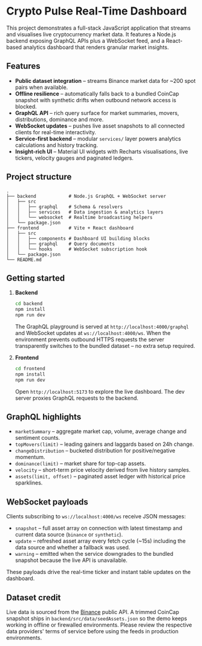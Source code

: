 # Crypto Pulse Real-Time Dashboard

This project demonstrates a full-stack JavaScript application that streams and visualises live cryptocurrency market data. It features a Node.js backend exposing GraphQL APIs plus a WebSocket feed, and a React-based analytics dashboard that renders granular market insights.

## Features

- **Public dataset integration** – streams Binance market data for ~200 spot pairs when available.
- **Offline resilience** – automatically falls back to a bundled CoinCap snapshot with synthetic drifts when outbound network access is blocked.
- **GraphQL API** – rich query surface for market summaries, movers, distributions, dominance and more.
- **WebSocket updates** – pushes live asset snapshots to all connected clients for real-time interactivity.
- **Service-first backend** – modular `services/` layer powers analytics calculations and history tracking.
- **Insight-rich UI** – Material UI widgets with Recharts visualisations, live tickers, velocity gauges and paginated ledgers.

## Project structure

```
.
├── backend            # Node.js GraphQL + WebSocket server
│   ├── src
│   │   ├── graphql    # Schema & resolvers
│   │   ├── services   # Data ingestion & analytics layers
│   │   └── websocket  # Realtime broadcasting helpers
│   └── package.json
├── frontend           # Vite + React dashboard
│   ├── src
│   │   ├── components # Dashboard UI building blocks
│   │   ├── graphql    # Query documents
│   │   └── hooks      # WebSocket subscription hook
│   └── package.json
└── README.md
```

## Getting started

1. **Backend**
   ```bash
   cd backend
   npm install
   npm run dev
   ```
   The GraphQL playground is served at `http://localhost:4000/graphql` and WebSocket updates at `ws://localhost:4000/ws`.
   When the environment prevents outbound HTTPS requests the server transparently switches to the bundled dataset – no extra setup required.

2. **Frontend**
   ```bash
   cd frontend
   npm install
   npm run dev
   ```
   Open `http://localhost:5173` to explore the live dashboard. The dev server proxies GraphQL requests to the backend.

## GraphQL highlights

- `marketSummary` – aggregate market cap, volume, average change and sentiment counts.
- `topMovers(limit)` – leading gainers and laggards based on 24h change.
- `changeDistribution` – bucketed distribution for positive/negative momentum.
- `dominance(limit)` – market share for top-cap assets.
- `velocity` – short-term price velocity derived from live history samples.
- `assets(limit, offset)` – paginated asset ledger with historical price sparklines.

## WebSocket payloads

Clients subscribing to `ws://localhost:4000/ws` receive JSON messages:

- `snapshot` – full asset array on connection with latest timestamp and current data source (`binance` or `synthetic`).
- `update` – refreshed asset array every fetch cycle (~15s) including the data source and whether a fallback was used.
- `warning` – emitted when the service downgrades to the bundled snapshot because the live API is unavailable.

These payloads drive the real-time ticker and instant table updates on the dashboard.

## Dataset credit

Live data is sourced from the [Binance](https://binance-docs.github.io/apidocs/spot/en/#public-rest-api) public API. A trimmed CoinCap snapshot ships in `backend/src/data/seedAssets.json` so the demo keeps working in offline or firewalled environments. Please review the respective data providers' terms of service before using the feeds in production environments.
